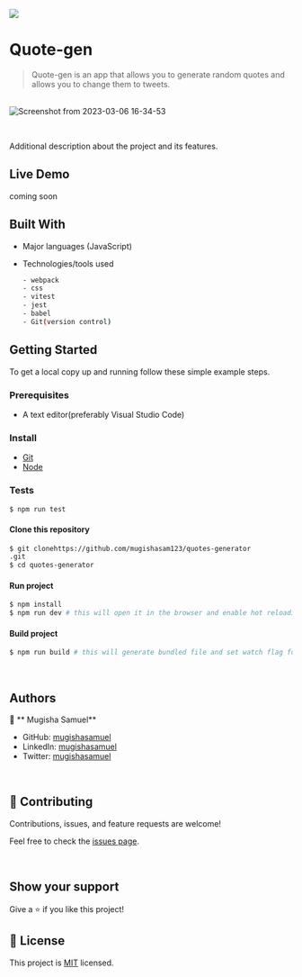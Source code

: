 ![](https://img.shields.io/badge/Quote-gen-blue)

# Quote-gen

> Quote-gen is an app that allows you to generate random quotes and allows you to  change them to tweets.

<br/>![Screenshot from 2023-03-06 16-34-53](https://user-images.githubusercontent.com/90524466/223140860-a9578050-cbfa-4991-ab56-950aed18f084.png)



<br/>

Additional description about the project and its features.

## Live Demo

coming soon

## Built With

- Major languages (JavaScript)
- Technologies/tools used

  ```bash
  - webpack
  - css
  - vitest
  - jest
  - babel
  - Git(version control)

  ```

## Getting Started

To get a local copy up and running follow these simple example steps.

### Prerequisites

- A text editor(preferably Visual Studio Code)

### Install

- [Git](https://git-scm.com/downloads)
- [Node](https://nodejs.org/en/download/)

### Tests

```bash
$ npm run test

```

#### Clone this repository

```bash
$ git clonehttps://github.com/mugishasam123/quotes-generator
.git
$ cd quotes-generator
```

#### Run project

```bash
$ npm install
$ npm run dev # this will open it in the browser and enable hot reloading
```

#### Build project

```bash
$ npm run build # this will generate bundled file and set watch flag for live building.
```

<br>

## Authors

👤 ** Mugisha Samuel**

- GitHub: [mugishasamuel](https://github.com/mugishasam123)
- LinkedIn: [mugishasamuel](https://www.linkedin.com/in/mugisha-samuel-55a905208/)
- Twitter: [mugishasamuel](https://twitter.com/mugishasamuel42/)

<br>

## 🤝 Contributing

Contributions, issues, and feature requests are welcome!

Feel free to check the [issues page](https://github.com/mugishasam123/quotes-generator/issues).

<br>

## Show your support

Give a ⭐️ if you like this project!

## 📝 License

This project is [MIT](./MIT.md) licensed.
